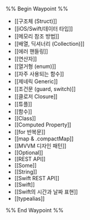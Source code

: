 %% Begin Waypoint %%
- [[구조체 (Struct)]]
- [[iOS/Swift/데이터 타입]]
- [[메모리 참조 방법]]
- [[배열, 딕셔너리 (Collection)]]
- [[에러 핸들링]]
- [[연산자]]
- [[열거형 (enum)]]
- [[자주 사용되는 함수]]
- [[제네릭 Generic]]
- [[조건문 (guard, switch)]]
- [[클로저 Closure]]
- [[튜플]]
- [[함수]]
- [[Class]]
- [[Computed Property]]
- [[for 반복문]]
- [[map & .compactMap]]
- [[MVVM 디자인 패턴]]
- [[Optional]]
- [[REST API]]
- [[Some]]
- [[String]]
- [[Swift REST API]]
- [[Swift]]
- [[Swift의 시간과 날짜 표현]]
- [[typealias]]

%% End Waypoint %%